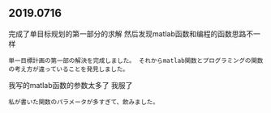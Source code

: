 
## 2019.0716

 完成了单目标规划的第一部分的求解 然后发现matlab函数和编程的函数思路不一样 

``単一目標計画の第一部の解決を完成しました。 それからmatlab関数とプログラミングの関数の考え方が違っていることを発見しました。``

我写的matlab函数的参数太多了 我服了

``私が書いた関数のパラメータが多すぎて、飲みました。``

